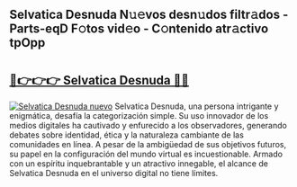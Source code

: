 ## Selvatica Desnuda N𝚞𝚎vos desn𝚞dos filtr𝚊dos - Parts-eqD F𝚘tos vid𝚎o - C𝚘ntenido atr𝚊ctivo tpOpp

# <h2><a href="http://mb37pm.tromn.icu/?c=Selvatica+Desnuda">🔗👉👉👉 Selvatica Desnuda 🔗🔗</a></h2>

[![Selvatica Desnuda nuevo](https://i.imgur.com/pEAQMta.gif)](http://mb37pm.tromn.icu/?c=Selvatica+Desnuda)
Selvatica Desnuda, una persona intrigante y enigmática, desafía la categorización simple. Su uso innovador de los medios digitales ha cautivado y enfurecido a los observadores, generando debates sobre identidad, ética y la naturaleza cambiante de las comunidades en línea. A pesar de la ambigüedad de sus objetivos futuros, su papel en la configuración del mundo virtual es incuestionable. Armado con un espíritu inquebrantable y un atractivo innegable, el alcance de Selvatica Desnuda en el universo digital no tiene límites.
